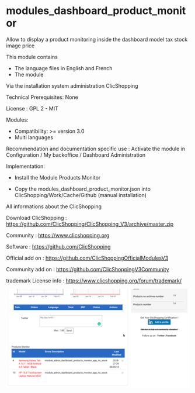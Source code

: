 # modules_dashboard_product_monitor

Allow to display a product monitoring inside the dashboard
model
tax
stock
image
price

This module contains

- The language files in English and French
- The module
  
Via the installation system administration ClicShopping

Technical Prerequisites: None

License : GPL 2 - MIT

Modules:

- Compatibility: >= version 3.0
- Multi languages

Recommendation and documentation specific use :
Activate the module in Configuration / My backoffice / Dashboard Administration

Implementation:

- Install the Module Products Monitor

- Copy the modules_dashboard_product_monitor.json into ClicShopping/Work/Cache/Github (manual installation)

 All informations about the ClicShopping
 
 Download ClicShopping : https://github.com/ClicShopping/ClicShopping_V3/archive/master.zip

 Community : https://www.clicshopping.org

 Software : https://github.com/ClicShopping

 Official add on : https://github.com/ClicShoppingOfficialModulesV3

 Community add on : https://github.com/ClicShoppingV3Community

 trademark License info : https://www.clicshopping.org/forum/trademark/ 

![image](https://github.com/ClicShoppingV3Community/modules_dashboard_product_monitor/blob/master/ModuleInfosJson/image.png)
